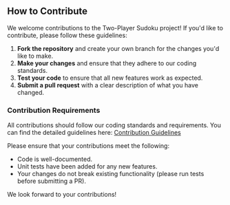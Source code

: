 ## How to Contribute

We welcome contributions to the Two-Player Sudoku project! If you'd like to contribute, please follow these guidelines:

1. **Fork the repository** and create your own branch for the changes you'd like to make.
2. **Make your changes** and ensure that they adhere to our coding standards.
3. **Test your code** to ensure that all new features work as expected.
4. **Submit a pull request** with a clear description of what you have changed.

### Contribution Requirements

All contributions should follow our coding standards and requirements. You can find the detailed guidelines here: [Contribution Guidelines](https://example.com/contribution_requirements)

Please ensure that your contributions meet the following:
- Code is well-documented.
- Unit tests have been added for any new features.
- Your changes do not break existing functionality (please run tests before submitting a PR).

We look forward to your contributions!

